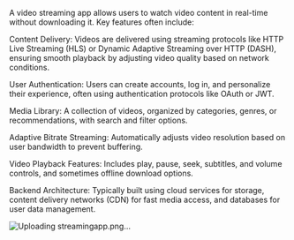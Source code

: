 A video streaming app allows users to watch video content in real-time without downloading it. Key features often include:

Content Delivery: Videos are delivered using streaming protocols like HTTP Live Streaming (HLS) or Dynamic Adaptive Streaming over HTTP (DASH), ensuring smooth playback by adjusting video quality based on network conditions.

User Authentication: Users can create accounts, log in, and personalize their experience, often using authentication protocols like OAuth or JWT.

Media Library: A collection of videos, organized by categories, genres, or recommendations, with search and filter options.

Adaptive Bitrate Streaming: Automatically adjusts video resolution based on user bandwidth to prevent buffering.

Video Playback Features: Includes play, pause, seek, subtitles, and volume controls, and sometimes offline download options.

Backend Architecture: Typically built using cloud services for storage, content delivery networks (CDN) for fast media access, and databases for user data management.

![Uploading streamingapp.png…]()

